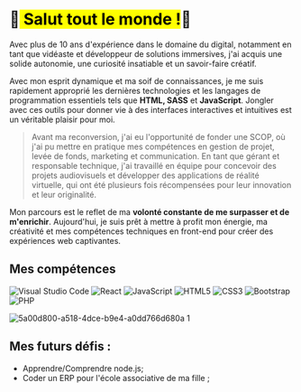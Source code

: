 # 👋<mark> Salut tout le monde !</mark>👋

Avec plus de 10 ans d'expérience dans le domaine du digital, notamment en tant que vidéaste et développeur de solutions immersives, j'ai acquis une solide autonomie, une curiosité insatiable et un savoir-faire créatif.

Avec mon esprit dynamique et ma soif de connaissances, je me suis rapidement approprié les dernières technologies et les langages de programmation essentiels tels que **HTML, SASS** et **JavaScript**. Jongler avec ces outils pour donner vie à des interfaces interactives et intuitives est un véritable plaisir pour moi.

> Avant ma reconversion, j'ai eu l'opportunité de fonder une SCOP, où j'ai pu mettre en pratique mes compétences en gestion de projet, levée de fonds, marketing et communication. En tant que gérant et responsable technique, j'ai travaillé en équipe pour concevoir des projets audiovisuels et développer des applications de réalité virtuelle, qui ont été plusieurs fois récompensées pour leur innovation et leur originalité.

Mon parcours est le reflet de ma **volonté constante de me surpasser et de m'enrichir**. Aujourd'hui, je suis prêt à mettre à profit mon énergie, ma créativité et mes compétences techniques en front-end pour créer des expériences web captivantes.



## Mes compétences 
![Visual Studio Code](https://img.shields.io/badge/Visual%20Studio%20Code-0078d7.svg?style=for-the-badge&logo=visual-studio-code&logoColor=white) ![React](https://img.shields.io/badge/react-%2320232a.svg?style=for-the-badge&logo=react&logoColor=%2361DAFB) ![JavaScript](https://img.shields.io/badge/javascript-%23323330.svg?style=for-the-badge&logo=javascript&logoColor=%23F7DF1E) ![HTML5](https://img.shields.io/badge/html5-%23E34F26.svg?style=for-the-badge&logo=html5&logoColor=white)  ![CSS3](https://img.shields.io/badge/css3-%231572B6.svg?style=for-the-badge&logo=css3&logoColor=white) ![Bootstrap](https://img.shields.io/badge/bootstrap-%238511FA.svg?style=for-the-badge&logo=bootstrap&logoColor=white) ![PHP](https://img.shields.io/badge/php-%23777BB4.svg?style=for-the-badge&logo=php&logoColor=white)


![5a00d800-a518-4dce-b9e4-a0dd766d680a 1](https://github.com/aurelienLRY/aurelienLRY/assets/83220559/a0432240-9ae7-4a9c-b386-cae183da7771)


## Mes futurs défis : 
- Apprendre/Comprendre node.js;
- Coder un ERP pour l'école associative de ma fille ; 


<!--
**aurelienLRY/aurelienLRY** is a ✨ _special_ ✨ repository because its `README.md` (this file) appears on your GitHub profile.

Here are some ideas to get you started:

- 🔭 I’m currently working on ...
- 🌱 I’m currently learning ...
- 👯 I’m looking to collaborate on ...
- 🤔 I’m looking for help with ...
- 💬 Ask me about ...
- 📫 How to reach me: ...
- 😄 Pronouns: ...
- ⚡ Fun fact: ...
-->
